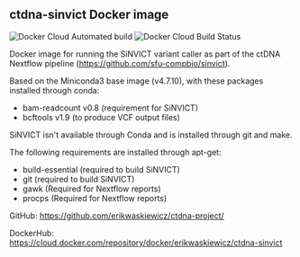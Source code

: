 ## ctdna-sinvict Docker image

![Docker Cloud Automated build](https://img.shields.io/docker/cloud/automated/erikwaskiewicz/ctdna-sinvict?style=flat-square)
![Docker Cloud Build Status](https://img.shields.io/docker/cloud/build/erikwaskiewicz/ctdna-sinvict?style=flat-square)

Docker image for running the SiNVICT variant caller as part of the ctDNA Nextflow pipeline (https://github.com/sfu-compbio/sinvict).

Based on the Miniconda3 base image (v4.7.10), with these packages installed through conda:
- bam-readcount v0.8 (requirement for SiNVICT)
- bcftools v1.9 (to produce VCF output files)

SiNVICT isn't available through Conda and is installed through git and make.

The following requirements are installed through apt-get:

- build-essential (required to build SiNVICT)
- git (required to build SiNVICT)
- gawk (Required for Nextflow reports)
- procps (Required for Nextflow reports)

GitHub: https://github.com/erikwaskiewicz/ctdna-project/

DockerHub: https://cloud.docker.com/repository/docker/erikwaskiewicz/ctdna-sinvict
